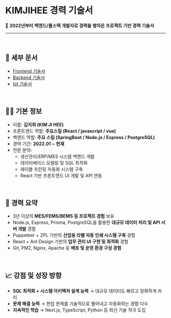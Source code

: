 # KIMJIHEE 경력 기술서

🚀 **2022년부터 백엔드/풀스택 개발자로 경력을 쌓아온 프로젝트 기반 경력 기술서**

---

<br/>

## 📖 세부 문서

- [Frontend 기술서](./frontend/README.md)
- [Backend 기술서](./backend/README.md)
- [Iot 기술서](./iot/README.md)

<br/>

## 👩‍💻 기본 정보

- 이름: **김지희 (KIM JI HEE)**
- 프론트엔드 역할: **주요스킬 (React / javascript / vue)**
- 백엔드 역할: **주요 스킬 (SpringBoot / Node.js / Express / PostgreSQL)**
- 경력 기간: **2022.01 ~ 현재**
- 전문 분야:
  - 생산관리/ERP/MES 시스템 백엔드 개발
  - 데이터베이스 모델링 및 SQL 최적화
  - 레이블 프린팅 자동화 시스템 구축
  - React 기반 프론트엔드 UI 개발 및 API 연동

<br/>

## 📌 경력 요약

- 3년 이상의 **MES/FEMS/BEMS 등 프로젝트 경험** 보유
- Node.js, Express, Prisma, PostgreSQL을 활용한 **대규모 데이터 처리 및 API 서버 개발** 경험
- Puppeteer + ZPL 기반의 **산업용 라벨 자동 인쇄 시스템 구축** 경험
- React + Ant Design 기반의 **업무 관리 UI 구현 및 최적화** 경험
- Git, PM2, Nginx, Apache 등 **배포 및 운영 환경 구성 경험**

<br/>

## 📈 강점 및 성장 방향

- **SQL 최적화 + 시스템 아키텍처 설계 능력** → 대규모 데이터도 빠르고 정확하게 처리
- **문제 해결 능력** → 현업 문제를 기술적으로 풀어내고 자동화하는 경험 다수
- **지속적인 학습** → Next.js, TypeScript, Python 등 최신 기술 적극 도입
